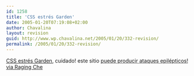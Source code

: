 ```yaml
---
id: 1258
title: 'CSS estrés Garden'
date: 2005-01-20T07:19:08+02:00
author: Chavalina
layout: revision
guid: http://www.wp.chavalina.net/2005/01/20/332-revision/
permalink: /2005/01/20/332-revision/
---
```

<a href="http://zengarden.20megsfree.com/" target="_blank">CSS estrés Garden</a>, cuidado! este sitio <acronym title="ojo, esto es una broma, que luego no me echen a los leones">puede producir ataques epilépticos!</acronym> <a href="http://www.theragingche.com/blog/archive/264/" target="_blank">via Raging Che</a>